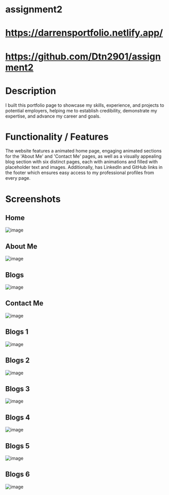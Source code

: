 # assignment2
# https://darrensportfolio.netlify.app/
# https://github.com/Dtn2901/assignment2

# Description
I built this portfolio page to showcase my skills, experience, and projects to potential employers, helping me to establish credibility, demonstrate my expertise, and advance my career and goals.

# Functionality / Features
The website features a animated home page, engaging animated sections for the 'About Me' and 'Contact Me' pages, as well as a visually appealing blog section with six distinct pages, each with  animations and filled with placeholder text and images. Additionally, has LinkedIn and GitHub links in the footer which ensures easy access to my professional profiles from every page.

# Screenshots
## Home 
![image](https://github.com/Dtn2901/assignment2/assets/161409524/93a24ccf-5ee0-428a-95a7-066bfd7f3484)
## About Me 
![image](https://github.com/Dtn2901/assignment2/assets/161409524/467edd7a-3141-48d8-bd17-41ed209f2e3b)
## Blogs 
![image](https://github.com/Dtn2901/assignment2/assets/161409524/63080747-5ab3-4ca7-b748-df8ab1f045c2)
## Contact Me 
![image](https://github.com/Dtn2901/assignment2/assets/161409524/7ae4650c-9603-43c8-9199-80e84c7b275f)
## Blogs 1
![image](https://github.com/Dtn2901/assignment2/assets/161409524/5565da41-2ccc-4195-b0fd-b8f9653f01f9)
## Blogs 2
![image](https://github.com/Dtn2901/assignment2/assets/161409524/e6aee242-53b6-4d7e-aedc-5b6e0b08b11c)
## Blogs 3
![image](https://github.com/Dtn2901/assignment2/assets/161409524/bb1699ab-fdf4-4597-acca-dde00edb693e)
## Blogs 4
![image](https://github.com/Dtn2901/assignment2/assets/161409524/c4c04eda-a121-4588-be2c-8fb0eaddaccf)
## Blogs 5
![image](https://github.com/Dtn2901/assignment2/assets/161409524/67f84ec9-aabd-432b-8c98-7f591d1681bc)
## Blogs 6
![image](https://github.com/Dtn2901/assignment2/assets/161409524/82fe0bec-a62f-497c-9548-30b3bf336bf9)
